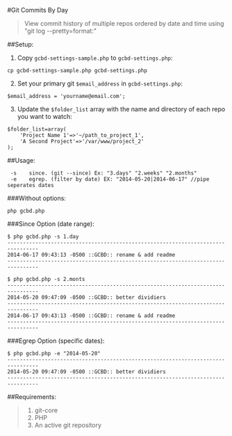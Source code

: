 #Git Commits By Day

>View commit history of multiple repos ordered by date and time using "git log --pretty=format:"


##Setup:

1. Copy `gcbd-settings-sample.php` to `gcbd-settings.php`:

```
cp gcbd-settings-sample.php gcbd-settings.php
```

2. Set your primary git `$email_address` in `gcbd-settings.php`:

```
$email_address = 'yourname@email.com';
```

3. Update the `$folder_list` array with the name and directory of each repo you want to watch:

```
$folder_list=array(
	'Project Name 1'=>'~/path_to_project_1',
	'A Second Project'=>'/var/www/project_2'
);
```



##Usage:
```
 -s    since. (git --since) Ex: "3.days" "2.weeks" "2.months"
 -e    egrep. (filter by date) EX: "2014-05-20|2014-06-17" //pipe seperates dates
```

###Without options:
```
php gcbd.php
```

###Since Option (date range): 
```
$ php gcbd.php -s 1.day
--------------------------------------------------------------------------------
2014-06-17 09:43:13 -0500 ::GCBD:: rename & add readme
--------------------------------------------------------------------------------
```
```
$ php gcbd.php -s 2.monts
--------------------------------------------------------------------------------
2014-05-20 09:47:09 -0500 ::GCBD:: better dividiers
--------------------------------------------------------------------------------
2014-06-17 09:43:13 -0500 ::GCBD:: rename & add readme
--------------------------------------------------------------------------------
```

###Egrep Option (specific dates):
```
$ php gcbd.php -e "2014-05-20"
--------------------------------------------------------------------------------
2014-05-20 09:47:09 -0500 ::GCBD:: better dividiers
--------------------------------------------------------------------------------
```



##Requirements:
> 1. git-core
> 2. PHP
> 3. An active git repository


